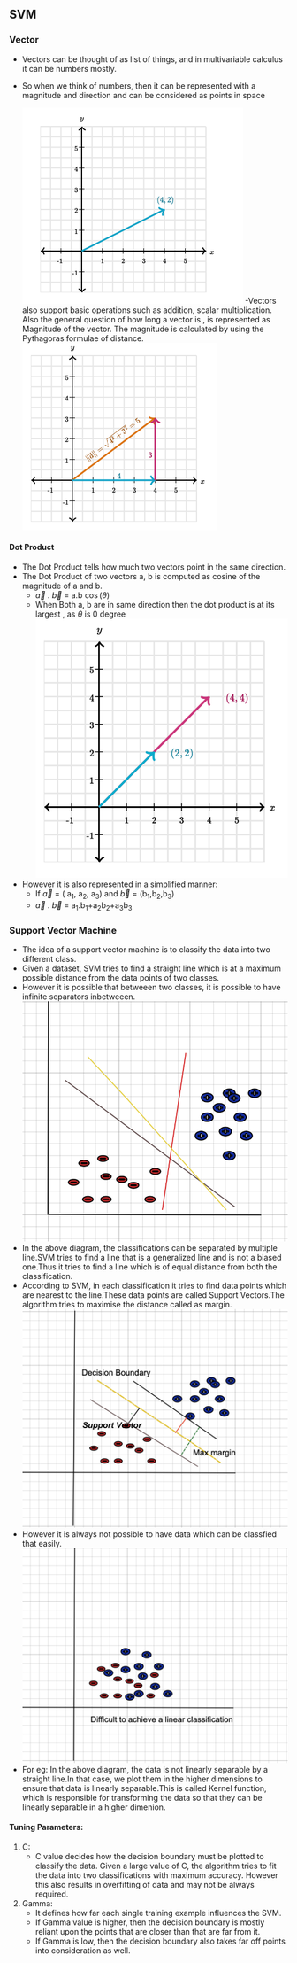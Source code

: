 ## SVM

### Vector
- Vectors can be thought of as list of things, and in multivariable calculus it can be numbers mostly.
- So when we think of numbers, then it can be represented with a magnitude and direction and can be considered as points in space
 
  ![Vector](https://raw.githubusercontent.com/CoderFundamentals/python/master/Support-Vector-Matrix/img/Vector.png)
-Vectors also support basic operations such as addition, scalar multiplication. Also the general question of how long a vector is , is represented as Magnitude of the vector. The magnitude is calculated by using the Pythagoras formulae of distance.
![Vector](https://raw.githubusercontent.com/CoderFundamentals/python/master/Support-Vector-Matrix/img/Vector-Magnitude.png)

#### Dot Product
- The Dot Product tells how much two vectors point in the same direction.
- The Dot Product of two vectors a, b is computed as cosine of the magnitude of a and b.	
	-	$\vec{a}$ . $\vec{b}$  =  a.b $\cos( \theta$)
	-	When Both a, b are in same direction then the dot product is at its largest , as $\theta$ is 0 degree
	![Vector](https://raw.githubusercontent.com/CoderFundamentals/python/master/Support-Vector-Matrix/img/Vector-dot.png)
- However it is also represented in a simplified manner:
	-  If  $\vec{a}$ = ( a$_1$, a$_2$, a$_3$) and $\vec{b}$ = (b$_1$,b$_2$,b$_3$)
	-  $\vec{a}$ . $\vec{b}$ = a$_1$.b$_1$+a$_2$b$_2$+a$_3$b$_3$
### Support Vector Machine
- The idea of a support vector machine is to classify the data into two different class.
- Given a dataset, SVM tries to find a straight line which is at a maximum possible distance from the data points of two classes.
- However it is possible that betweeen two classes, it is possible to have infinite separators inbetweeen.
![SVM](https://raw.githubusercontent.com/CoderFundamentals/python/master/Support-Vector-Matrix/img/SVM-classification.png)
- In the above diagram, the classifications can be separated by multiple line.SVM tries to find a line that is a generalized line and is not a biased one.Thus it tries to find a line which is of equal distance from both the classification.
- According to SVM, in each classification it tries to find data points which are nearest to the line.These data points are called <Bold>Support Vectors</Bold>.The algorithm tries to maximise the distance called as margin.
![svm](https://raw.githubusercontent.com/CoderFundamentals/python/master/Support-Vector-Matrix/img/svm.png)
- However it is always not possible to have data which can be classfied that easily.
![SVM](https://raw.githubusercontent.com/CoderFundamentals/python/master/Support-Vector-Matrix/img/SVM-NonLinearData.png)
- For eg: In the above diagram, the data is not linearly separable by a straight line.In that case, we plot them in the higher dimensions to ensure that data is linearly separable.This is called Kernel function, which is responsible for transforming the data so that they can be linearly separable in a higher dimenion.
#### Tuning Parameters:
1. C:
    - C value decides how the decision boundary must be plotted to classify the data. Given a large value of C, the algorithm tries to fit the data into two classifications with maximum accuracy. However this also results in overfitting of data and may not be always required.
2. Gamma:
    - It defines how far each single training example influences the SVM. 
    - If Gamma value is higher, then the decision boundary is mostly reliant upon the points that are closer than that are far from it.
    - If Gamma is low, then the decision boundary also takes far off points into consideration as well.